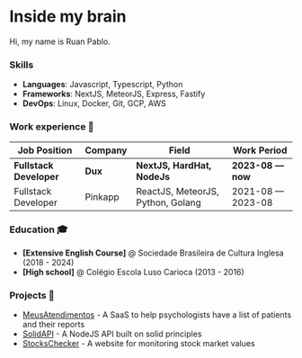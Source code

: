# Inside my brain
Hi, my name is Ruan Pablo.

### Skills
 - **Languages**: Javascript, Typescript, Python
 - **Frameworks**: NextJS, MeteorJS, Express, Fastify
 - **DevOps**: Linux, Docker, Git, GCP, AWS
 
### Work experience 👔
| Job Position           | Company         | Field                         | Work Period       |
| ---------------------- | --------------- | ----------------------------- | ----------------- |
| **Fullstack Developer**| **Dux**         | **NextJS, HardHat, NodeJs**   | **2023-08 — now** |
| Fullstack Developer    | Pinkapp         | ReactJS, MeteorJS, Python, Golang | 2021-08 — 2023-08 |


### Education 🎓
 - **[Extensive English Course]** @ Sociedade Brasileira de Cultura Inglesa (2018 - 2024)
 - **[High school]** @ Colégio Escola Luso Carioca (2013 - 2016)

### Projects 🐾
 - [MeusAtendimentos](https://github.com/Hoyci/meusAtendimentos) - A SaaS to help psychologists have a list of patients and their reports
 - [SolidAPI](https://github.com/Hoyci/api-with-solid) - A NodeJS API built on solid principles
 - [StocksChecker](https://github.com/Hoyci/stocksChecker) - A website for monitoring stock market values